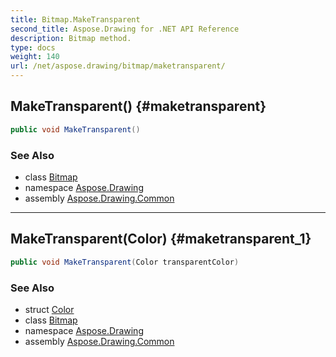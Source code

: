 ```yaml
---
title: Bitmap.MakeTransparent
second_title: Aspose.Drawing for .NET API Reference
description: Bitmap method. 
type: docs
weight: 140
url: /net/aspose.drawing/bitmap/maketransparent/
---
```

## MakeTransparent() {#maketransparent}

```csharp
public void MakeTransparent()
```

### See Also

* class [Bitmap](../)
* namespace [Aspose.Drawing](../../bitmap/)
* assembly [Aspose.Drawing.Common](../../../)

---

## MakeTransparent(Color) {#maketransparent_1}

```csharp
public void MakeTransparent(Color transparentColor)
```

### See Also

* struct [Color](../../color/)
* class [Bitmap](../)
* namespace [Aspose.Drawing](../../bitmap/)
* assembly [Aspose.Drawing.Common](../../../)


